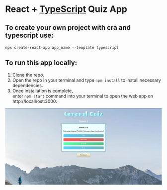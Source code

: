 # React + [TypeScript](https://www.typescriptlang.org/) Quiz App

## To create your own project with cra and typescript use:

`npx create-react-app app_name --template typescript`

## To run this app locally:

1. Clone the repo.
2. Open the repo in your terminal and type `npm install` to install necessary dependencies.
3. Once installation is complete,\
   enter `npm start` command into your terminal to open the web app on http://localhost:3000.

![screenshot](working.JPG)
